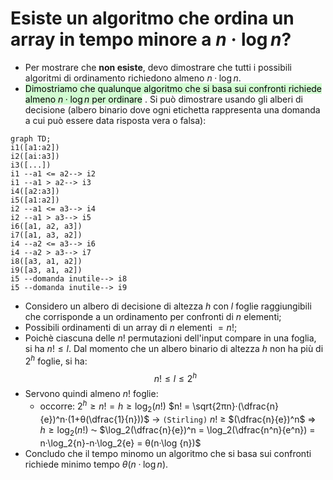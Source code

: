 # Esiste un algoritmo che ordina un array in tempo minore a $n·\log n$?
- Per mostrare che **non esiste**, devo dimostrare che tutti i possibili algoritmi di ordinamento richiedono almeno $n·\log n$.
- <mark style="background: #BBFABBA6;">Dimostriamo che qualunque algoritmo che si basa sui confronti richiede almeno $n·\log n$ per ordinare</mark> . Si può dimostrare usando gli alberi di decisione (albero binario dove ogni etichetta rappresenta una domanda a cui può essere data risposta vera o falsa):
```mermaid
graph TD; 
i1([a1:a2])
i2([ai:a3])
i3([...])
i1 --a1 <= a2--> i2
i1 --a1 > a2--> i3
i4([a2:a3])
i5([a1:a2])
i2 --a1 <= a3--> i4
i2 --a1 > a3--> i5
i6([a1, a2, a3])
i7([a1, a3, a2])
i4 --a2 <= a3--> i6
i4 --a2 > a3--> i7
i8([a3, a1, a2])
i9([a3, a1, a2])
i5 --domanda inutile--> i8
i5 --domanda inutile--> i9
```

- Considero un albero di decisione di altezza $h$ con $l$ foglie raggiungibili che corrisponde a un ordinamento per confronti di $n$ elementi;
- Possibili ordinamenti di un array di $n$ elementi $= n!$;
- Poichè ciascuna delle $n!$ permutazioni dell'input compare in una foglia, si ha $n!≤l$. Dal momento che un albero binario di altezza $h$ non ha più di $2^h$ foglie, si ha:
$$n!≤l≤2^h$$
- Servono quindi almeno $n!$ foglie:
	- occorre:
		$2^h≥n! = h ≥ \log_2(n!)$
		$n! = \sqrt{2πn}·(\dfrac{n}{e})^n·(1+θ(\dfrac{1}{n}))$ -> `(Stirling)`
		$n!$ ≥ $(\dfrac{n}{e})^n$ 
		=> $h ≥ \log_2(n!)$ ⁓ $\log_2(\dfrac{n}{e})^n = \log_2(\dfrac{n^n}{e^n}) = n·\log_2{n}-n·\log_2{e} = θ(n·\log {n})$
- Concludo che il tempo minomo un algoritmo che si basa sui confronti richiede minimo tempo $θ(n·\log {n})$.